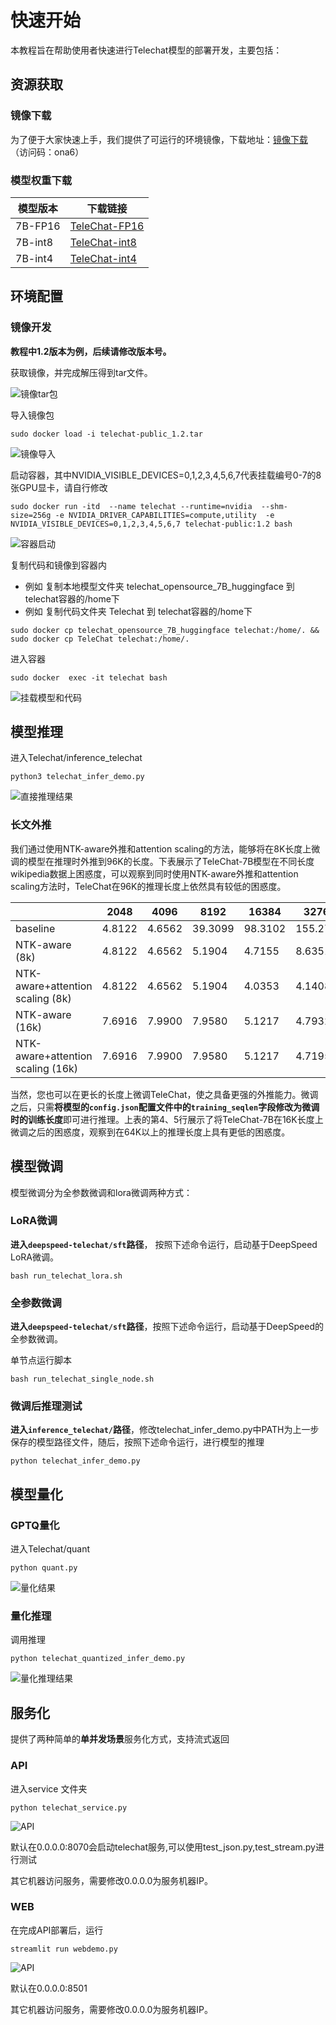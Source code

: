 # 快速开始

本教程旨在帮助使用者快速进行Telechat模型的部署开发，主要包括：


## 资源获取


### 镜像下载

为了便于大家快速上手，我们提供了可运行的环境镜像，下载地址：[镜像下载](https://cloud.189.cn/web/share?code=vQFJRf7JBfmq) （访问码：ona6）

### 模型权重下载


| 模型版本  | 下载链接           |
|---------| ----------------- |
| 7B-FP16 | [TeleChat-FP16](https://huggingface.co/Tele-AI/Telechat-7B) |
| 7B-int8 | [TeleChat-int8](https://huggingface.co/Tele-AI/Telechat-7B-int8) |
| 7B-int4 | [TeleChat-int4](https://huggingface.co/Tele-AI/Telechat-7B-int4) |

## 环境配置


### 镜像开发
**教程中1.2版本为例，后续请修改版本号。**

获取镜像，并完成解压得到tar文件。

![镜像tar包](../images/镜像tar包.png)

导入镜像包

```shell
sudo docker load -i telechat-public_1.2.tar
```

![镜像导入](../images/镜像导入过程.png)

启动容器，其中NVIDIA_VISIBLE_DEVICES=0,1,2,3,4,5,6,7代表挂载编号0-7的8张GPU显卡，请自行修改

```shell
sudo docker run -itd  --name telechat --runtime=nvidia  --shm-size=256g -e NVIDIA_DRIVER_CAPABILITIES=compute,utility  -e NVIDIA_VISIBLE_DEVICES=0,1,2,3,4,5,6,7 telechat-public:1.2 bash
```

![容器启动](../images/容器启动.png)

复制代码和镜像到容器内

- 例如 复制本地模型文件夹 telechat_opensource_7B_huggingface 到 telechat容器的/home下
- 例如 复制代码文件夹 Telechat 到 telechat容器的/home下

```shell
sudo docker cp telechat_opensource_7B_huggingface telechat:/home/. && sudo docker cp TeleChat telechat:/home/.
```

进入容器

```shell
sudo docker  exec -it telechat bash
```

![挂载模型和代码](../images/挂载模型代码.png)


## 模型推理

进入Telechat/inference_telechat

```shell
python3 telechat_infer_demo.py
```

![直接推理结果](../images/直接推理结果.png)

### 长文外推

我们通过使用NTK-aware外推和attention scaling的方法，能够将在8K长度上微调的模型在推理时外推到96K的长度。下表展示了TeleChat-7B模型在不同长度wikipedia数据上困惑度，可以观察到同时使用NTK-aware外推和attention scaling方法时，TeleChat在96K的推理长度上依然具有较低的困惑度。

|                                    | 2048   | 4096   | 8192    | 16384   | 32768    | 65536    | 98304    |
| ---------------------------------- | ------ | ------ | ------- | ------- | -------- | -------- | -------- |
| baseline                           | 4.8122 | 4.6562 | 39.3099 | 98.3102 | 155.2708 | 487.3398 | 447.6295 |
| NTK-aware (8k)                     | 4.8122 | 4.6562 | 5.1904  | 4.7155  | 8.6351   | 77.7478  | 79.9256  |
| NTK-aware+attention  scaling (8k)  | 4.8122 | 4.6562 | 5.1904  | 4.0353  | 4.1408   | 9.4080   | 7.9711   |
| NTK-aware (16k)                    | 7.6916 | 7.9900 | 7.9580  | 5.1217  | 4.7932   | 10.5444  | 10.3614  |
| NTK-aware+attention  scaling (16k) | 7.6916 | 7.9900 | 7.9580  | 5.1217  | 4.7195   | 8.9751   | 7.6822   |

当然，您也可以在更长的长度上微调TeleChat，使之具备更强的外推能力。微调之后，只需**将模型的`config.json`配置文件中的`training_seqlen`字段修改为微调时的训练长度**即可进行推理。上表的第4、5行展示了将TeleChat-7B在16K长度上微调之后的困惑度，观察到在64K以上的推理长度上具有更低的困惑度。

## 模型微调

模型微调分为全参数微调和lora微调两种方式：

### LoRA微调

**进入`deepspeed-telechat/sft`路径**， 按照下述命令运行，启动基于DeepSpeed LoRA微调。

```shell
bash run_telechat_lora.sh
```

### 全参数微调

**进入`deepspeed-telechat/sft`路径**，按照下述命令运行，启动基于DeepSpeed的全参数微调。

单节点运行脚本

```shell
bash run_telechat_single_node.sh
```

### 微调后推理测试

**进入`inference_telechat/`路径**，修改telechat_infer_demo.py中PATH为上一步保存的模型路径文件，随后，按照下述命令运行，进行模型的推理

```shell
python telechat_infer_demo.py
```

## 模型量化

### GPTQ量化

进入Telechat/quant

```shell
python quant.py
```

![量化结果](../images/量化结果.png)

### 量化推理

调用推理

```shell
python telechat_quantized_infer_demo.py
```

![量化推理结果](../images/量化推理结果.png)

## 服务化

提供了两种简单的**单并发场景**服务化方式，支持流式返回

### API

进入service 文件夹

```shell
python telechat_service.py
```
![API](../images/api页面.png)

默认在0.0.0.0:8070会启动telechat服务,可以使用test_json.py,test_stream.py进行测试

其它机器访问服务，需要修改0.0.0.0为服务机器IP。
### WEB

在完成API部署后，运行

```shell
streamlit run webdemo.py
```
![API](../images/web页面.png)

默认在0.0.0.0:8501

其它机器访问服务，需要修改0.0.0.0为服务机器IP。
